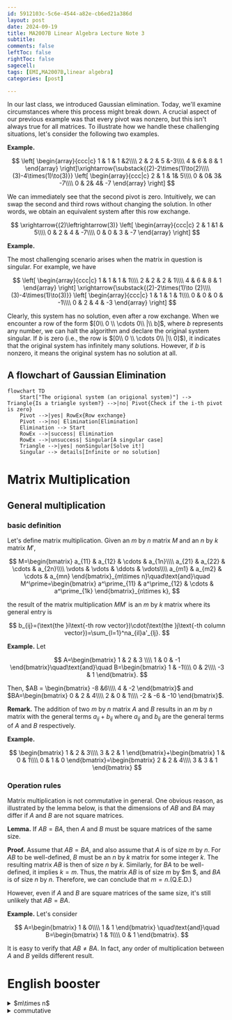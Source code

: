 ```yaml
---
id: 5912103c-5c6e-4544-a82e-cb6ed21a386d
layout: post
date: 2024-09-19
title: MA2007B Linear Algebra Lecture Note 3
subtitle: 
comments: false
leftToc: false
rightToc: false
sagecell: 
tags: [EMI,MA2007B,linear algebra]
categories: [post]

---
```


In our last class, we introduced Gaussian elimination. Today, we'll examine circumstances where this process might break down. A crucial aspect of our previous example was that every pivot was nonzero, but this isn't always true for all matrices. To illustrate how we handle these challenging situations, let's consider the following two examples.


**Example.**


$$
\left[
\begin{array}{ccc|c}
1 & 1 & 1 &2\\\\
2 & 2 & 5 &-3\\\\
4 & 6 & 8 & 1
\end{array}
\right]\xrightarrow{\substack{(2)-2\times(1)\to(2)\\\\(3)-4\times(1)\to(3)}}
\left[
\begin{array}{ccc|c}
2 & 1 & 1& 5\\\\
0 & 0& 3& -7\\\\
0 & 2& 4& -7
\end{array}
\right]
$$


We can immediately see that the second pivot is zero. Intuitively, we can swap the second and third rows without changing the solution. In other words, we obtain an equivalent system after this row exchange.


$$
\xrightarrow{(2)\leftrightarrow(3)}
\left[
\begin{array}{ccc|c}
2 & 1 &1 & 5\\\\
0 & 2 & 4 & -7\\\\
0 & 0 & 3 & -7
\end{array}
\right]
$$


**Example.**


The most challenging scenario arises when the matrix in question is singular. For example, we have


$$
\left[
\begin{array}{ccc|c}
1 & 1 & 1 & 1\\\\
2 & 2 & 2 & 1\\\\
4 & 6 & 8 & 1
\end{array}
\right]
\xrightarrow{\substack{(2)-2\times(1)\to (2)\\\\(3)-4\times(1)\to(3)}}
\left[
\begin{array}{ccc|c}
1 & 1 & 1 & 1\\\\
0 & 0 & 0 & -1\\\\
0 & 2 & 4 & -3
\end{array}
\right]
$$


Clearly, this system has no solution, even after a row exchange. When we encounter a row of the form $[0\\ 0 \\ \cdots 0\\ |\\ b]$, where $b$ represents any number, we can halt the algorithm and declare the original system singular. If $b$ is zero (i.e., the row is $[0\\ 0 \\ \cdots 0\\ |\\ 0]$), it indicates that the original system has infinitely many solutions. However, if $b$ is nonzero, it means the original system has no solution at all.


## A flowchart of Gaussian Elimination


```mermaid
flowchart TD
    Start["The origional system (an origional system)"] --> Triangle{Is a triangle system?} -->|no| Pivot{Check if the i-th pivot is zero}
    Pivot -->|yes| RowEx{Row exchange}
    Pivot -->|no| Elimination[Elimination]
    Elimination --> Start
    RowEx -->|success| Elimination
    RowEx -->|unsuccess| Singular[A singular case]
    Triangle -->|yes| nonSingular[Solve it!]
    Singular --> details[Infinite or no solution]
```


# Matrix Multiplication


## General multiplication


### basic definition


Let's define matrix multiplication. Given an $m$ by $n$ matrix $M$ and an $n$ by $k$ matrix $M'$,


$$
M=\begin{bmatrix}
a_{11} & a_{12} & \cdots & a_{1n}\\\\
a_{21} & a_{22} & \cdots & a_{2n}\\\\
\vdots & \vdots & \ddots & \vdots\\\\
a_{m1} & a_{m2} & \cdots & a_{mn}
\end{bmatrix}_{m\times n}\quad\text{and}\quad
M^\prime=\begin{bmatrix}
a^\prime_{11} & a^\prime_{12} & \cdots & a^\prime_{1k}
\end{bmatrix}_{n\times k},
$$


the result of the matrix multiplication $MM'$ is an $m$ by $k$ matrix where its general entry is


$$
b_{ij}=(\text{the }i\text{-th row vector})\cdot(\text{the }j\text{-th column vector})=\sum_{l=1}^na_{il}a'_{lj}.
$$


**Example.** Let



$$
A=\begin{bmatrix}
1 & 2 & 3 \\\\
1 & 0 & -1
\end{bmatrix}\quad\text{and}\quad B=\begin{bmatrix}
1 & -1\\\\
0 & 2\\\\
-3 & 1
\end{bmatrix}.
$$


Then, $AB = \begin{bmatrix}
-8 &6\\\\
4 & -2
\end{bmatrix}$ and $BA=\begin{bmatrix}
0 & 2 & 4\\\\
2 & 0 & 1\\\\
-2 & -6 & -10
\end{bmatrix}$.


**Remark.** The addition of two $m$ by $n$ matrix $A$ and $B$ results in an $m$ by $n$ matrix with the general terms $a_{ij}+b_{ij}$ where $a_{ij}$ and $b_{ij}$ are the general terms of $A$ and $B$ respectively.


**Example.**


$$
\begin{bmatrix}
1 & 2 & 3\\\\
3 & 2 & 1
\end{bmatrix}+\begin{bmatrix}
1 & 0 & 1\\\\
0 & 1 & 0
\end{bmatrix}=\begin{bmatrix}
2 & 2 & 4\\\\
3 & 3 & 1
\end{bmatrix}
$$


### Operation rules


Matrix multiplication is not commutative in general. One obvious reason, as illustrated by the lemma below, is that the dimensions of $AB$ and $BA$ may differ if $A$ and $B$ are not square matrices.


**Lemma.** If $AB = BA$, then $A$ and $B$ must be square matrices of the same size.


**Proof.** Assume that $AB=BA$, and also assume that $A$ is of size $m$ by $n$. For $AB$ to be well-defined, $B$ must be an $n$ by $k$ matrix for some integer $k$. The resulting matrix $AB$ is then of size $n$ by $k$. Similarly, for $BA$ to be well-defined, it implies $k=m$. Thus, the matrix $AB$ is of size $m$ by $m $, and $BA$ is of size $n$ by $n$. Therefore, we can conclude that $m=n$.(Q.E.D.)


However, even if $A$ and $B$ are square matrices of the same size, it's still unlikely that $AB=BA$.


**Example.** Let's consider



$$
A=\begin{bmatrix}
1 & 0\\\\
1 & 1
\end{bmatrix}
\quad\text{and}\quad
B=\begin{bmatrix}
1 & 1\\\\
0 & 1
\end{bmatrix}.
$$


It is easy to verify that $AB\neq BA$. In fact, any order of multiplication between $A$ and $B$ yeilds different result.


# English booster

<details>
  <summary>$m\times n$</summary>


This symbol has many different ways to read it depending on the context. The most common way of reading it is "m times n" or "m multiplied by n". When this symbol is used to denote the size of a matrix, we read it as "m by n".



  </details><details>
  <summary>commutative</summary>


交換



  </details>
